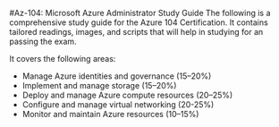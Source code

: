 #Az-104: Microsoft Azure Administrator Study Guide
The following is a comprehensive study guide for the Azure 104 Certification. It contains tailored readings, images, and scripts that will help in studying for an passing the exam.

It covers the following areas:
- Manage Azure identities and governance (15–20%)
- Implement and manage storage (15–20%)
- Deploy and manage Azure compute resources (20–25%)
- Configure and manage virtual networking (20-25%)
- Monitor and maintain Azure resources (10–15%)